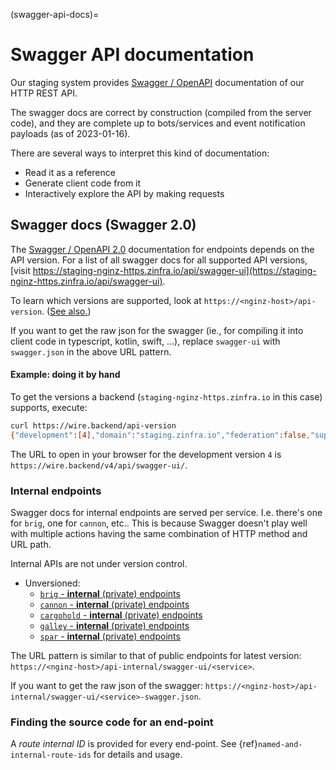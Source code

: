 (swagger-api-docs)=

# Swagger API documentation

Our staging system provides [Swagger /
OpenAPI](https://swagger.io/resources/open-api/) documentation of our HTTP REST
API.

The swagger docs are correct by construction (compiled from the server
code), and they are complete up to bots/services and event notification
payloads (as of 2023-01-16).

There are several ways to interpret this kind of documentation:

- Read it as a reference
- Generate client code from it
- Interactively explore the API by making requests

## Swagger docs (Swagger 2.0)

The [Swagger / OpenAPI 2.0](https://swagger.io/specification/v2/)
documentation for endpoints depends on the API version.  For a list of
all swagger docs for all supported API versions, [visit
https://staging-nginz-https.zinfra.io/api/swagger-ui](https://staging-nginz-https.zinfra.io/api/swagger-ui).

To learn which versions are supported, look at
`https://<nginz-host>/api-version`.  ([See
also.](../../developer/developer/api-versioning.md))

If you want to get the raw json for the swagger (ie., for compiling it
into client code in typescript, kotlin, swift, ...), replace
`swagger-ui` with `swagger.json` in the above URL pattern.

#### Example: doing it by hand

To get the versions a backend (`staging-nginz-https.zinfra.io` in this case)
supports, execute:

```sh
curl https://wire.backend/api-version
{"development":[4],"domain":"staging.zinfra.io","federation":false,"supported":[0,1,2]}
```

The URL to open in your browser for the development version `4` is
`https://wire.backend/v4/api/swagger-ui/`.

### Internal endpoints

Swagger docs for internal endpoints are served per service. I.e. there's one for
`brig`, one for `cannon`, etc.. This is because Swagger doesn't play well with
multiple actions having the same combination of HTTP method and URL path.

Internal APIs are not under version control.

- Unversioned:
    - [`brig` - **internal** (private)
    endpoints](https://staging-nginz-https.zinfra.io/api-internal/swagger-ui/brig)
    - [`cannon` - **internal** (private)
    endpoints](https://staging-nginz-https.zinfra.io/api-internal/swagger-ui/cannon)
    - [`cargohold` - **internal** (private)
    endpoints](https://staging-nginz-https.zinfra.io/api-internal/swagger-ui/cargohold)
    - [`galley` - **internal** (private)
    endpoints](https://staging-nginz-https.zinfra.io/api-internal/swagger-ui/galley)
    - [`spar` - **internal** (private)
    endpoints](https://staging-nginz-https.zinfra.io/api-internal/swagger-ui/spar)

The URL pattern is similar to that of public endpoints for latest version:
`https://<nginz-host>/api-internal/swagger-ui/<service>`.

If you want to get the raw json of the swagger:
`https://<nginz-host>/api-internal/swagger-ui/<service>-swagger.json`.

### Finding the source code for an end-point

A *route internal ID* is provided for every end-point.  See
{ref}`named-and-internal-route-ids` for details and usage.

